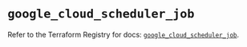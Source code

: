 # `google_cloud_scheduler_job`

Refer to the Terraform Registry for docs: [`google_cloud_scheduler_job`](https://registry.terraform.io/providers/hashicorp/google/5.43.1/docs/resources/cloud_scheduler_job).
